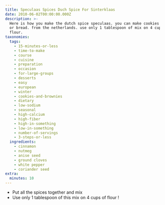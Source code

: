 ```yaml
---
title: Speculaas Spices Duch Spice For Sinterklaas
date: 2010-06-02T00:00:00.000Z
description: >-
  Here is how you make the dutch spice speculaas. you can make cookies with it
  or bread. from the netherlands. use only 1 tablespoon of mix on 4 cups of
  flour.
taxonomies:
  tags:
    - 15-minutes-or-less
    - time-to-make
    - course
    - cuisine
    - preparation
    - occasion
    - for-large-groups
    - desserts
    - easy
    - european
    - winter
    - cookies-and-brownies
    - dietary
    - low-sodium
    - seasonal
    - high-calcium
    - high-fiber
    - high-in-something
    - low-in-something
    - number-of-servings
    - 3-steps-or-less
  ingredients:
    - cinnamon
    - nutmeg
    - anise seed
    - ground cloves
    - white pepper
    - coriander seed
extra:
  minutes: 10
---
```

 - Put all the spices together and mix
 - Use only 1 tablespoon of this mix on 4 cups of flour !
